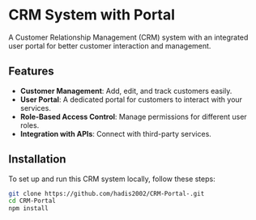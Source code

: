 # CRM System with Portal

A Customer Relationship Management (CRM) system with an integrated user portal for better customer interaction and management.

## Features
- **Customer Management**: Add, edit, and track customers easily.
- **User Portal**: A dedicated portal for customers to interact with your services.
- **Role-Based Access Control**: Manage permissions for different user roles.
- **Integration with APIs**: Connect with third-party services.

## Installation
To set up and run this CRM system locally, follow these steps:

```bash
git clone https://github.com/hadis2002/CRM-Portal-.git
cd CRM-Portal
npm install
